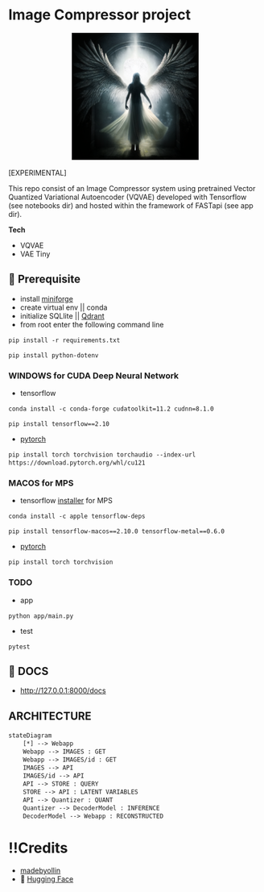 # Image Compressor project

<p align='center'>
  <img width='50%' src="/asset/angel.png">
</p>

[EXPERIMENTAL]

This repo consist of an Image Compressor system using pretrained Vector Quantized Variational Autoencoder (VQVAE) developed with Tensorflow (see notebooks dir) and hosted within the framework of FASTapi (see app dir).

**Tech**
- VQVAE
- VAE Tiny

## 🚀 Prerequisite
- install [miniforge](https://github.com/conda-forge/miniforge)
- create virtual env || conda
- initialize SQLlite || [Qdrant](https://qdrant.tech)
- from root enter the following command line
```commandline
pip install -r requirements.txt
```
```commandline
pip install python-dotenv
```

### **WINDOWS** for CUDA Deep Neural Network
- tensorflow
```commandline 
conda install -c conda-forge cudatoolkit=11.2 cudnn=8.1.0
```

```commandline 
pip install tensorflow==2.10
```

- [pytorch](https://pytorch.org/get-started)
```
pip install torch torchvision torchaudio --index-url https://download.pytorch.org/whl/cu121
```

### **MACOS** for MPS
- tensorflow [installer](https://developer.apple.com/metal/tensorflow-plugin/) for MPS
```commandline 
conda install -c apple tensorflow-deps
```

```commandline
pip install tensorflow-macos==2.10.0 tensorflow-metal==0.6.0
```

- [pytorch](https://pytorch.org/get-started)
```commandline 
pip install torch torchvision
```

### **TODO**
- app
```commandline
python app/main.py
```
- test
```commandline
pytest
```

## 📖 DOCS
- http://127.0.0.1:8000/docs

## ARCHITECTURE
```mermaid
stateDiagram
    [*] --> Webapp
    Webapp --> IMAGES : GET
    Webapp --> IMAGES/id : GET
    IMAGES --> API
    IMAGES/id --> API
    API --> STORE : QUERY
    STORE --> API : LATENT VARIABLES
    API --> Quantizer : QUANT
    Quantizer --> DecoderModel : INFERENCE
    DecoderModel --> Webapp : RECONSTRUCTED
```

# !!Credits
- [madebyollin](https://github.com/madebyollin)
- 🤗 [Hugging Face](https://github.com/huggingface)